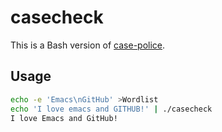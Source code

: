# casecheck

This is a Bash version of [case-police][1].

## Usage

```sh
echo -e 'Emacs\nGitHub' >Wordlist
echo 'I love emacs and GITHUB!' | ./casecheck
I love Emacs and GitHub!
```

[1]: https://github.com/antfu/case-police
